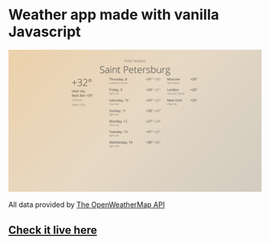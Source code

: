 # Weather app made with vanilla Javascript

![Thumbnail](thumbnail.png)

All data provided by [The OpenWeatherMap API](https://openweathermap.org/api)

## [Check it live here](https://hiraeth0-weather.netlify.app/) 